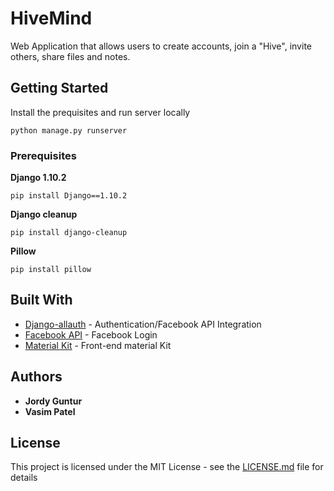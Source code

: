 # HiveMind

Web Application that allows users to create accounts, join a "Hive", invite others, share files and notes. 

## Getting Started

Install the prequisites and run server locally

```
python manage.py runserver
```


### Prerequisites

**Django 1.10.2**

```
pip install Django==1.10.2
```

**Django cleanup**

```
pip install django-cleanup
```

**Pillow**

```
pip install pillow
```


## Built With

* [Django-allauth](https://github.com/pennersr/django-allauth) - Authentication/Facebook API Integration
* [Facebook API](https://developers.facebook.com/) - Facebook Login
* [Material Kit](http://demos.creative-tim.com/material-kit/index.html) - Front-end material Kit 

## Authors

* **Jordy Guntur**
* **Vasim Patel**

## License

This project is licensed under the MIT License - see the [LICENSE.md](LICENSE.md) file for details
